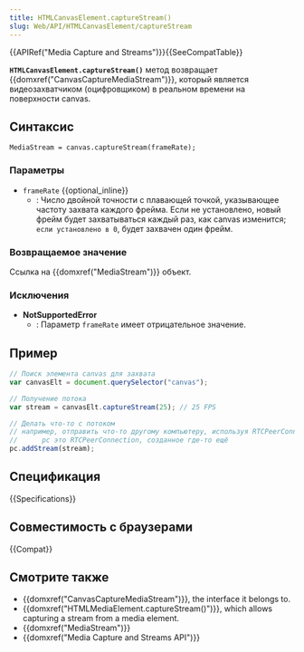 ```yaml
---
title: HTMLCanvasElement.captureStream()
slug: Web/API/HTMLCanvasElement/captureStream
---
```


{{APIRef("Media Capture and Streams")}}{{SeeCompatTable}}

**`HTMLCanvasElement.captureStream()`** метод возвращает {{domxref("CanvasCaptureMediaStream")}}, который является видеозахватчиком (оцифровщиком) в реальном времени на поверхности canvas.

## Синтаксис

```
MediaStream = canvas.captureStream(frameRate);
```

### Параметры

- `frameRate` {{optional_inline}}
  - : Число двойной точности с плавающей точкой, указывающее частоту захвата каждого фрейма. Если не установлено, новый фрейм будет захватываться каждый раз, как canvas изменится; `если установлено в 0`, будет захвачен один фрейм.

### Возвращаемое значение

Ссылка на {{domxref("MediaStream")}} объект.

### Исключения

- **NotSupportedError**
  - : Параметр `frameRate` имеет отрицательное значение.

## Пример

```js
// Поиск элемента canvas для захвата
var canvasElt = document.querySelector("canvas");

// Получение потока
var stream = canvasElt.captureStream(25); // 25 FPS

// Делать что-то с потоком
// например, отправить что-то другому компьютеру, используя RTCPeerConnection
//      pc это RTCPeerConnection, созданное где-то ещё
pc.addStream(stream);
```

## Спецификация

{{Specifications}}

## Совместимость с браузерами

{{Compat}}

## Смотрите также

- {{domxref("CanvasCaptureMediaStream")}}, the interface it belongs to.
- {{domxref("HTMLMediaElement.captureStream()")}}, which allows capturing a stream from a media element.
- {{domxref("MediaStream")}}
- {{domxref("Media Capture and Streams API")}}
